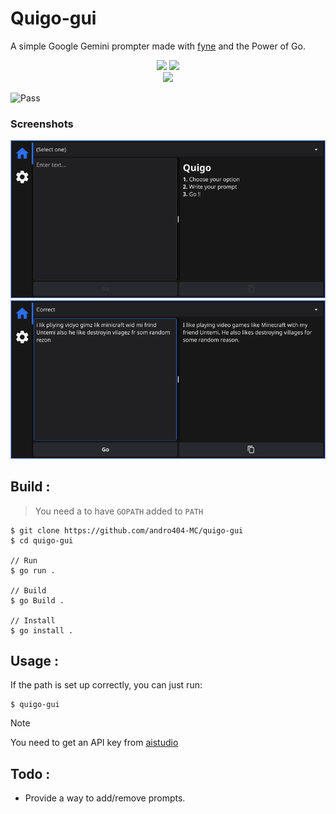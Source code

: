 # Quigo-gui

A simple Google Gemini prompter made with [fyne](https://github.com/fyne-io/fyne/) and the Power of Go.

<center>
  <img
    src="https://img.shields.io/badge/go-%2300ADD8.svg?style=for-the-badge&logo=go&logoColor=white"
  />
    <img
    src="https://img.shields.io/badge/Gemini-8E75B2?style=for-the-badge&logo=googlebard&logoColor=fff"
  /><br />
  <img
    src="https://github.com/andro404-MC/quigo-gui/actions/workflows/test.yml/badge.svg"
  />
</center>

![Pass]()

### Screenshots

![main](asset/Screenshot_2024-05-12-12-12-04_1366x768.png)
![correct](asset/Screenshot_2024-05-12-12-17-14_1366x768.png)

## Build :

> You need a to have `GOPATH` added to `PATH`

```
$ git clone https://github.com/andro404-MC/quigo-gui
$ cd quigo-gui

// Run
$ go run .

// Build
$ go Build .

// Install
$ go install .
```

## Usage :

If the path is set up correctly, you can just run:

```
$ quigo-gui
```

> [!NOTE]
> You need to get an API key from [aistudio](https://aistudio.google.com/app/apikey)

## Todo :

- Provide a way to add/remove prompts.
